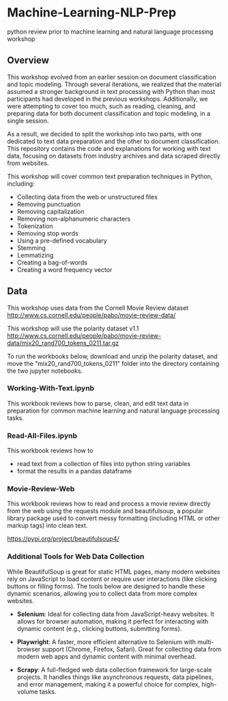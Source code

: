 # Machine-Learning-NLP-Prep

python review prior to machine learning and natural language processing workshop

## Overview

This workshop evolved from an earlier session on document classification and topic modeling. Through several iterations, we realized that the material assumed a stronger background in text processing with Python than most participants had developed in the previous workshops. Additionally, we were attempting to cover too much, such as reading, cleaning, and preparing data for both document classification and topic modeling, in a single session.

As a result, we decided to split the workshop into two parts, with one dedicated to text data preparation and the other to document classification. This repository contains the code and explanations for working with text data, focusing on datasets from industry archives and data scraped directly from websites.

This workshop will cover common text preparation techniques in Python, including:

* Collecting data from the web or unstructured files
* Removing punctuation
* Removing capitalization
* Removing non-alphanumeric characters
* Tokenization
* Removing stop words
* Using a pre-defined vocabulary
* Stemming 
* Lemmatizing
* Creating a bag-of-words
* Creating a word frequency vector


## Data

This workshop uses data from the Cornell Movie Review dataset http://www.cs.cornell.edu/people/pabo/movie-review-data/

This workshop will use the polarity dataset v1.1 http://www.cs.cornell.edu/people/pabo/movie-review-data/mix20_rand700_tokens_0211.tar.gz

To run the workbooks below, download and unzip the polarity dataset, and move the "mix20_rand700_tokens_0211" folder into the directory containing the two jupyter notebooks.

### Working-With-Text.ipynb

This workbook reviews how to parse, clean, and edit text data in preparation for common machine learning and natural language processing tasks. 

### Read-All-Files.ipynb

This workbook reviews how to 
* read text from a collection of files into python string variables 
* format the results in a pandas dataframe

### Movie-Review-Web

This workbook reviews how to read and process a movie review directly from the web using the requests module and beautifulsoup, a popular library package used to convert messy formatting (including HTML or other markup tags) into clean text. 

https://pypi.org/project/beautifulsoup4/

### Additional Tools for Web Data Collection

While BeautifulSoup is great for static HTML pages, many modern websites rely on JavaScript to load content or require user interactions (like clicking buttons or filling forms). The tools below are designed to handle these dynamic scenarios, allowing you to collect data from more complex websites.

- **Selenium**: Ideal for collecting data from JavaScript-heavy websites. It allows for browser automation, making it perfect for interacting with dynamic content (e.g., clicking buttons, submitting forms).
  
- **Playwright**: A faster, more efficient alternative to Selenium with multi-browser support (Chrome, Firefox, Safari). Great for collecting data from modern web apps and dynamic content with minimal overhead.

- **Scrapy**: A full-fledged web data collection framework for large-scale projects. It handles things like asynchronous requests, data pipelines, and error management, making it a powerful choice for complex, high-volume tasks.

